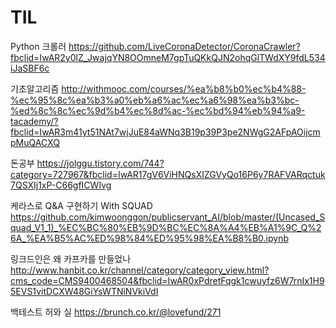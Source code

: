 

# TIL

Python 크롤러
https://github.com/LiveCoronaDetector/CoronaCrawler?fbclid=IwAR2y0lZ_JwajqYN8OOmneM7gpTuQKkQJN2ohqGlTWdXY9fdL534iJaSBF6c


기초알고리즘
http://withmooc.com/courses/%ea%b8%b0%ec%b4%88-%ec%95%8c%ea%b3%a0%eb%a6%ac%ec%a6%98%ea%b3%bc-%ed%8c%8c%ec%9d%b4%ec%8d%ac-%ec%bd%94%eb%94%a9-tacademy/?fbclid=IwAR3m41yt51NAt7wjJuE84aWNq3B19p39P3pe2NWgG2AFpAOijcmpMuQACXQ


돈공부
https://jolggu.tistory.com/744?category=727967&fbclid=IwAR17gV6ViHNQsXIZGVyQo16P6y7RAFVARqctuk7QSXIj1xP-C66gfICWIvg


케라스로 Q&A 구현하기 With SQUAD
https://github.com/kimwoonggon/publicservant_AI/blob/master/(Uncased_Squad_V1_1)_%EC%BC%80%EB%9D%BC%EC%8A%A4%EB%A1%9C_Q%26A_%EA%B5%AC%ED%98%84%ED%95%98%EA%B8%B0.ipynb



링크드인은 왜 카프카를 만들었나
http://www.hanbit.co.kr/channel/category/category_view.html?cms_code=CMS9400468504&fbclid=IwAR0xPdretFqgk1cwuyfz6W7rnIx1H95EVS1vitDCXW48GiYsWTNiNVkiVdI

백테스트 허와 실
https://brunch.co.kr/@lovefund/271
